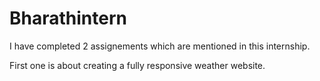 # Bharathintern

I have completed 2 assignements which are mentioned in this internship.




First one is about creating a fully responsive weather website.
